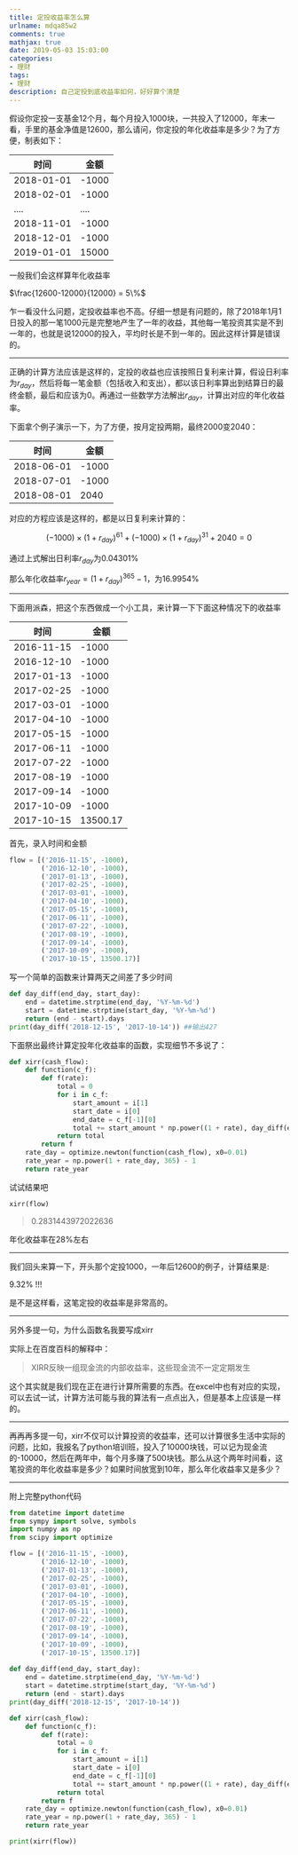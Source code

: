```yaml
---
title: 定投收益率怎么算
urlname: mdqa85w2
comments: true
mathjax: true
date: 2019-05-03 15:03:00
categories:
- 理财
tags:
- 理财
description: 自己定投到底收益率如何，好好算个清楚
---
```


假设你定投一支基金12个月，每个月投入1000块，一共投入了12000，年末一看，手里的基金净值是12600，那么请问，你定投的年化收益率是多少？为了方便，制表如下：

| 时间       | 金额  |
| ---------- | ----- |
| 2018-01-01 | -1000 |
| 2018-02-01 | -1000 |
| ....       | ....  |
| 2018-11-01 | -1000 |
| 2018-12-01 | -1000 |
| 2019-01-01 | 15000 |

一般我们会这样算年化收益率

 $\frac{12600-12000}{12000} = 5\%$

乍一看没什么问题，定投收益率也不高。仔细一想是有问题的，除了2018年1月1日投入的那一笔1000元是完整地产生了一年的收益，其他每一笔投资其实是不到一年的，也就是说12000的投入，平均时长是不到一年的。因此这样计算是错误的。

---

正确的计算方法应该是这样的，定投的收益也应该按照日复利来计算，假设日利率为$r_{day}$，然后将每一笔金额（包括收入和支出），都以该日利率算出到结算日的最终金额，最后和应该为0。再通过一些数学方法解出$r_{day}$，计算出对应的年化收益率。

下面拿个例子演示一下，为了方便，按月定投两期，最终2000变2040：

| 时间       | 金额  |
| ---------- | ----- |
| 2018-06-01 | -1000 |
| 2018-07-01 | -1000 |
| 2018-08-01 | 2040  |

对应的方程应该是这样的，都是以日复利来计算的：

$$(-1000)\times(1+r_{day})^{61} +(-1000)\times(1+r_{day})^{31}+2040=0$$

通过上式解出日利率$r_{day}$为0.04301%

那么年化收益率$r_{year}=(1+r_{day})^{365}-1$，为16.9954%

---

下面用派森，把这个东西做成一个小工具，来计算一下下面这种情况下的收益率

| 时间       | 金额     |
| ---------- | -------- |
| 2016-11-15 | -1000    |
| 2016-12-10 | -1000    |
| 2017-01-13 | -1000    |
| 2017-02-25 | -1000    |
| 2017-03-01 | -1000    |
| 2017-04-10 | -1000    |
| 2017-05-15 | -1000    |
| 2017-06-11 | -1000    |
| 2017-07-22 | -1000    |
| 2017-08-19 | -1000    |
| 2017-09-14 | -1000    |
| 2017-10-09 | -1000    |
| 2017-10-15 | 13500.17 |

首先，录入时间和金额

```python
flow = [('2016-11-15', -1000), 
        ('2016-12-10', -1000),
        ('2017-01-13', -1000),
        ('2017-02-25', -1000),
        ('2017-03-01', -1000),
        ('2017-04-10', -1000),
        ('2017-05-15', -1000),
        ('2017-06-11', -1000),
        ('2017-07-22', -1000),
        ('2017-08-19', -1000),
        ('2017-09-14', -1000),
        ('2017-10-09', -1000),
        ('2017-10-15', 13500.17)]
```

写一个简单的函数来计算两天之间差了多少时间

```python
def day_diff(end_day, start_day):
    end = datetime.strptime(end_day, '%Y-%m-%d')
    start = datetime.strptime(start_day, '%Y-%m-%d')
    return (end - start).days
print(day_diff('2018-12-15', '2017-10-14')) ##输出427
```

下面祭出最终计算定投年化收益率的函数，实现细节不多说了：

```python
def xirr(cash_flow):
    def function(c_f):
        def f(rate):
            total = 0
            for i in c_f:
                start_amount = i[1]
                start_date = i[0]
                end_date = c_f[-1][0]
                total += start_amount * np.power((1 + rate), day_diff(end_date, start_date))
            return total
        return f
    rate_day = optimize.newton(function(cash_flow), x0=0.01)
    rate_year = np.power(1 + rate_day, 365) - 1
    return rate_year
```

试试结果吧

```python
xirr(flow)
```

> 0.2831443972022636

年化收益率在28%左右

---

我们回头来算一下，开头那个定投1000，一年后12600的例子，计算结果是:

9.32% !!!

是不是这样看，这笔定投的收益率是非常高的。

---

另外多提一句，为什么函数名我要写成xirr

实际上在百度百科的解释中：

> XIRR反映一组现金流的内部收益率，这些现金流不一定定期发生

这个其实就是我们现在正在进行计算所需要的东西。在excel中也有对应的实现，可以去试一试，计算方法可能与我的算法有一点点出入，但是基本上应该是一样的。

---

再再再多提一句，xirr不仅可以计算投资的收益率，还可以计算很多生活中实际的问题，比如，我报名了python培训班，投入了10000块钱，可以记为现金流的-10000，然后在两年中，每个月多赚了500块钱。那么从这个两年时间看，这笔投资的年化收益率是多少？如果时间放宽到10年，那么年化收益率又是多少？

---

附上完整python代码

```python
from datetime import datetime
from sympy import solve, symbols
import numpy as np
from scipy import optimize

flow = [('2016-11-15', -1000), 
        ('2016-12-10', -1000),
        ('2017-01-13', -1000),
        ('2017-02-25', -1000),
        ('2017-03-01', -1000),
        ('2017-04-10', -1000),
        ('2017-05-15', -1000),
        ('2017-06-11', -1000),
        ('2017-07-22', -1000),
        ('2017-08-19', -1000),
        ('2017-09-14', -1000),
        ('2017-10-09', -1000),
        ('2017-10-15', 13500.17)]
        
def day_diff(end_day, start_day):
    end = datetime.strptime(end_day, '%Y-%m-%d')
    start = datetime.strptime(start_day, '%Y-%m-%d')
    return (end - start).days
print(day_diff('2018-12-15', '2017-10-14'))

def xirr(cash_flow):
    def function(c_f):
        def f(rate):
            total = 0
            for i in c_f:
                start_amount = i[1]
                start_date = i[0]
                end_date = c_f[-1][0]
                total += start_amount * np.power((1 + rate), day_diff(end_date, start_date))
            return total
        return f
    rate_day = optimize.newton(function(cash_flow), x0=0.01)
    rate_year = np.power(1 + rate_day, 365) - 1
    return rate_year

print(xirr(flow))
```

